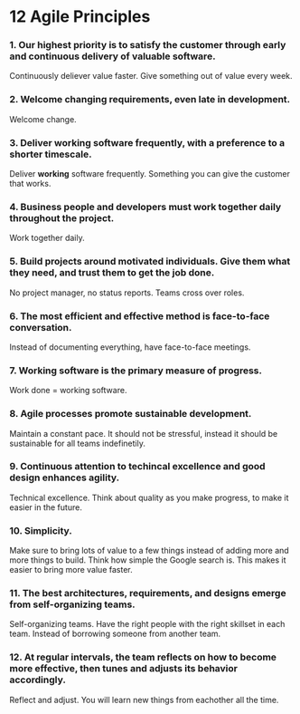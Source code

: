 # 12 Agile Principles

### 1. Our highest priority is to satisfy the customer through early and continuous delivery of valuable software.
Continuously deliever value faster.
Give something out of value every week.

### 2. Welcome changing requirements, even late in development.
Welcome change.

### 3. Deliver working software frequently, with a preference to a shorter timescale.
Deliver **working** software frequently.
Something you can give the customer that works.

### 4. Business people and developers must work together daily throughout the project.
Work together daily.

### 5. Build projects around motivated individuals. Give them what they need, and trust them to get the job done.
No project manager, no status reports.
Teams cross over roles.

### 6. The most efficient and effective method is face-to-face conversation.
Instead of documenting everything, have face-to-face meetings.

### 7. Working software is the primary measure of progress.
Work done = working software.

### 8. Agile processes promote sustainable development.
Maintain a constant pace.
It should not be stressful, instead it should be sustainable for all teams indefinetily.

### 9. Continuous attention to techincal excellence and good design enhances agility.
Technical excellence.
Think about quality as you make progress, to make it easier in the future.

### 10. Simplicity.
Make sure to bring lots of value to a few things instead of adding more and more things to build.
Think how simple the Google search is.
This makes it easier to bring more value faster.

### 11. The best architectures, requirements, and designs emerge from self-organizing teams.
Self-organizing teams.
Have the right people with the right skillset in each team.
Instead of borrowing someone from another team.

### 12. At regular intervals, the team reflects on how to become more effective, then tunes and adjusts its behavior accordingly.
Reflect and adjust.
You will learn new things from eachother all the time.
